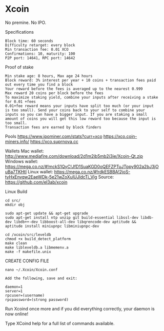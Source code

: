 
Xcoin
============================
No premine. No IPO.

Specifications

    Block time: 60 seconds
    Difficulty retarget: every block
    Min transaction fee: 0.01 XCO
    Confirmations: 10, maturity: 100
    P2P port: 14641, RPC port: 14642


Proof of stake

    Min stake age: 8 hours, Max age 24 hours
    Block reward: 3% interest per year + 10 coins + transaction fees paid out every time you find a block
    Your reward before the fees is averaged up to the nearest 0.999
    Max reward 20 coins per block before the fees
    To maximize staking yield, combine your inputs after receiving a stake for 0.01 +fees
    0.01+fee reward means your inputs have split too much (or your input is too small). Send your coins back to your self to combine your inputs so you can have a bigger input. If you are staking a small amount of coins you will get this low reward too because the input is too small.
    Transaction fees are earned by block finders


Pools
https://www.ipominer.com/stats?curr=xco
https://xco.coin-miners.info/
https://xco.suprnova.cc

Wallets
Mac wallet: http://www.mediafire.com/download/2d1m2ib5mb2i3ie/Xcoin-Qt.zip
Windows wallet: https://mega.co.nz/#!mckS1QyC!JfD1SuaKGD0oQEFZPTuJTppy902a2bJ3jOuBa7TKHtI
Linux wallet: https://mega.co.nz/#!rdkESBBA!2joS-tyHxEnvqw2EaeWDk-5e21wZoXulUJIdcTi_Vlg
Source: https://github.com/el3ab/xcoin

Linux Build


    cd src/
    mkdir obj

    sudo apt-get update && apt-get upgrade
    sudo apt-get install ntp unzip git build-essential libssl-dev libdb-dev libdb++-dev libboost-all-dev libqrencode-dev aptitude &&    aptitude install miniupnpc libminiupnpc-dev

    cd /xcoin/src/leveldb
    chmod +x build_detect_platform
    make clean
    make libleveldb.a libmemenv.a
    make -f makefile.unix 

CREATE CONFIG FILE

    nano ~/.Xcoin/Xcoin.conf

    Add the following, save and exit:

    daemon=1
    server=1
    rpcuser=(username)
    rpcpassword=(strong password)

Run Xcoind once more and if you did everything correctly, 
your daemon is now online! 

Type XCoind help for a full list of commands available.
